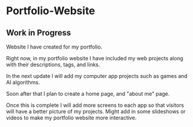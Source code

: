 # Portfolio-Website

<h2>Work in Progress</h2>

Website I have created for my portfolio.

Right now, in my portfolio website I have included my web projects along with their descriptions, tags, and links.

In the next update I will add my computer app projects such as games and AI algorithms.

Soon after that I plan to create a home page, and "about me" page.

Once this is complete I will add more screens to each app so that visitors will have a better picture of my projects. Might add in some slideshows or videos to make my portfolio website more interactive.
